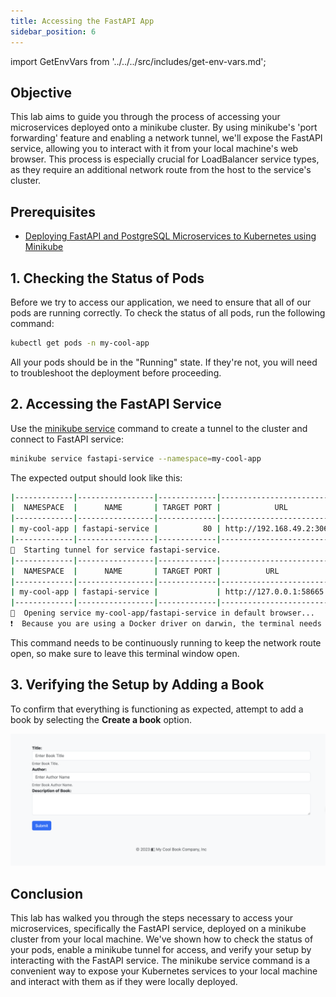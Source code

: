 ```yaml
---
title: Accessing the FastAPI App
sidebar_position: 6
---
```

import GetEnvVars from '../../../src/includes/get-env-vars.md';

## Objective
This lab aims to guide you through the process of accessing your microservices deployed onto a minikube cluster. By using minikube's 'port forwarding' feature and enabling a network tunnel, we'll expose the FastAPI service, allowing you to interact with it from your local machine's web browser. This process is especially crucial for LoadBalancer service types, as they require an additional network route from the host to the service's cluster.

## Prerequisites
- [Deploying FastAPI and PostgreSQL Microservices to Kubernetes using Minikube](./deploy-app.md)

<!--This is a shared file at src/includes/get-env-vars.md that tells users to navigate to the 'python-fastapi-demo-docker' directory where their environment variables are sourced.-->
<GetEnvVars />

## 1. Checking the Status of Pods
Before we try to access our application, we need to ensure that all of our pods are running correctly. To check the status of all pods, run the following command:
```bash
kubectl get pods -n my-cool-app
```
All your pods should be in the "Running" state. If they're not, you will need to troubleshoot the deployment before proceeding.

## 2. Accessing the FastAPI Service
Use the [minikube service](https://minikube.sigs.k8s.io/docs/commands/service/) command to create a tunnel to the cluster and connect to FastAPI service:
```bash
minikube service fastapi-service --namespace=my-cool-app
```
The expected output should look like this:
```bash
|-------------|-----------------|-------------|---------------------------|
|  NAMESPACE  |      NAME       | TARGET PORT |            URL            |
|-------------|-----------------|-------------|---------------------------|
| my-cool-app | fastapi-service |          80 | http://192.168.49.2:30639 |
|-------------|-----------------|-------------|---------------------------|
🏃  Starting tunnel for service fastapi-service.
|-------------|-----------------|-------------|------------------------|
|  NAMESPACE  |      NAME       | TARGET PORT |          URL           |
|-------------|-----------------|-------------|------------------------|
| my-cool-app | fastapi-service |             | http://127.0.0.1:58665 |
|-------------|-----------------|-------------|------------------------|
🎉  Opening service my-cool-app/fastapi-service in default browser...
❗  Because you are using a Docker driver on darwin, the terminal needs to be open to run it.
```
This command needs to be continuously running to keep the network route open, so make sure to leave this terminal window open.

## 3. Verifying the Setup by Adding a Book
To confirm that everything is functioning as expected, attempt to add a book by selecting the **Create a book** option.

![Image](./images/app-create-book.png)

## Conclusion
This lab has walked you through the steps necessary to access your microservices, specifically the FastAPI service, deployed on a minikube cluster from your local machine. We've shown how to check the status of your pods, enable a minikube tunnel for access, and verify your setup by interacting with the FastAPI service. The minikube service command is a convenient way to expose your Kubernetes services to your local machine and interact with them as if they were locally deployed.